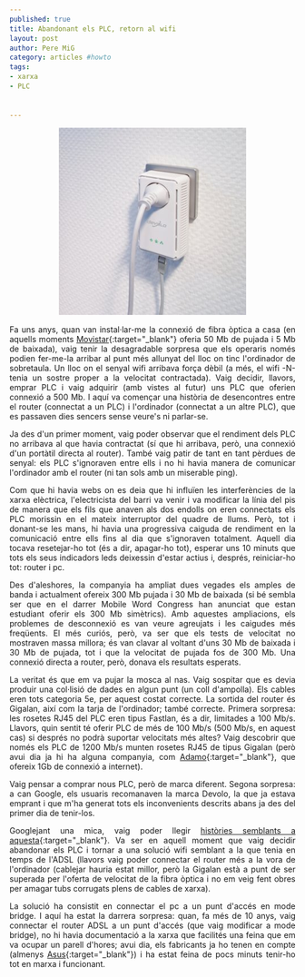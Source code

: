 ```yaml
--- 
published: true
title: Abandonant els PLC, retorn al wifi
layout: post
author: Pere MiG 
category: articles #howto
tags: 
- xarxa
- PLC


---
```

<div style="text-align:center" markdown="1">

![PLC](/images/plc.jpg)

</div>
<div style="text-align:justify" markdown="1">

Fa uns anys, quan van instal·lar-me la connexió de fibra òptica a casa (en aquells moments [Movistar](http://www.movistar.es/ca/particulars/internet/adsl-fibra-optica/fibra-optica/){:target="_blank"} oferia 50 Mb de pujada i 5 Mb de baixada), vaig tenir la desagradable sorpresa que els operaris només podien fer-me-la arribar al punt més allunyat del lloc on tinc l'ordinador de sobretaula. Un lloc on el senyal wifi arribava força dèbil (a més, el wifi -N- tenia un sostre proper a la velocitat contractada). Vaig decidir, llavors, emprar PLC i vaig adquirir (amb vistes al futur) uns PLC que oferien connexió a 500 Mb. I aquí va començar una història de desencontres entre el router (connectat a un PLC) i l'ordinador (connectat a un altre PLC), que es passaven dies sencers sense veure's ni parlar-se.

<!-- more -->

Ja des d'un primer moment, vaig poder observar que el rendiment dels PLC no arribava al que havia contractat (sí que hi arribava, però, una connexió d'un portàtil directa al router). També vaig patir de tant en tant pèrdues de senyal: els PLC s'ignoraven entre ells i no hi havia manera de comunicar l'ordinador amb el router (ni tan sols amb un miserable ping).

Com que hi havia webs on es deia que hi influïen les interferències de la xarxa elèctrica, l'electricista del barri va venir i va modificar la línia del pis de manera que els fils que anaven als dos endolls on eren connectats els PLC morissin en el mateix interruptor del quadre de llums. Però, tot i donant-se les mans, hi havia una progressiva caiguda de rendiment en la comunicació entre ells fins al dia que s'ignoraven totalment. Aquell dia tocava resetejar-ho tot (és a dir, apagar-ho tot), esperar uns 10 minuts que tots els seus indicadors leds deixessin d'estar actius i, després, reiniciar-ho tot: router i pc.

Des d'aleshores, la companyia ha ampliat dues vegades els amples de banda i actualment ofereix 300 Mb pujada i 30 Mb de baixada (si bé sembla ser que en el darrer Mobile Word Congress han anunciat que estan estudiant oferir els 300 Mb simètrics). Amb aquestes ampliacions, els problemes de desconnexió es van veure agreujats i les caigudes més freqüents. El més curiós, però, va ser que els tests de velocitat no mostraven massa millora; és van clavar al voltant d'uns 30 Mb de baixada i 30 Mb de pujada, tot i que la velocitat de pujada fos de 300 Mb. Una connexió directa a router, però, donava els resultats esperats.

La veritat és que em va pujar la mosca al nas. Vaig sospitar que es devia produir una col·lisió de dades en algun punt (un coll d'ampolla). Els cables eren tots categoria 5e, per aquest costat correcte. La sortida del router és Gigalan, així com la tarja de l'ordinador; també correcte. Primera sorpresa: les rosetes RJ45 del PLC eren tipus Fastlan, és a dir, limitades a 100 Mb/s. Llavors, quin sentit té oferir PLC de més de 100 Mb/s (500 Mb/s, en aquest cas) si després no podrà suportar velocitats més altes? Vaig descobrir que només els PLC de 1200 Mb/s munten rosetes RJ45 de tipus Gigalan (però avui dia ja hi ha alguna companyia, com [Adamo](https://www.adamo.es/ca/){:target="_blank"}, que ofereix 1Gb de connexió a internet).

Vaig pensar a comprar nous PLC, però de marca diferent. Segona sorpresa: a can Google, els usuaris recomanaven la marca Devolo, la que ja estava emprant i que m'ha generat tots els inconvenients descrits abans ja des del primer dia de tenir-los.

Googlejant una mica, vaig poder llegir [històries semblants a aquesta](http://www.adslzone.net/postt98307.html){:target="_blank"}. Va ser en aquell moment que vaig decidir abandonar els PLC i tornar a una solució wifi semblant a la que tenia en temps de l'ADSL (llavors vaig poder connectar el router més a la vora de l'ordinador (cablejar hauria estat millor, però la Gigalan està a punt de ser superada per l'oferta de velocitat de la fibra òptica i no em veig fent obres per amagar tubs corrugats plens de cables de xarxa). 

La solució ha consistit en connectar el pc a un punt d'accés en mode bridge. I aquí ha estat la darrera sorpresa: quan, fa més de 10 anys, vaig connectar el router ADSL a un punt d'accés (que vaig modificar a mode bridge), no hi havia documentació a la xarxa que facilités una feina que em va ocupar un parell d'hores; avui dia, els fabricants ja ho tenen en compte (almenys [Asus](http://www.asus.com/us/Networking/Wireless-AP-Repeater-Bridges-Products/){:target="_blank"}) i ha estat feina de pocs minuts tenir-ho tot en marxa i funcionant.

</div>
